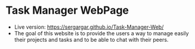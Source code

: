 # Task Manager WebPage
- Live version: https://sergargar.github.io/Task-Manager-Web/
- The goal of this website is to provide the users a way to manage easily their projects and tasks and to be able to chat with their peers.
